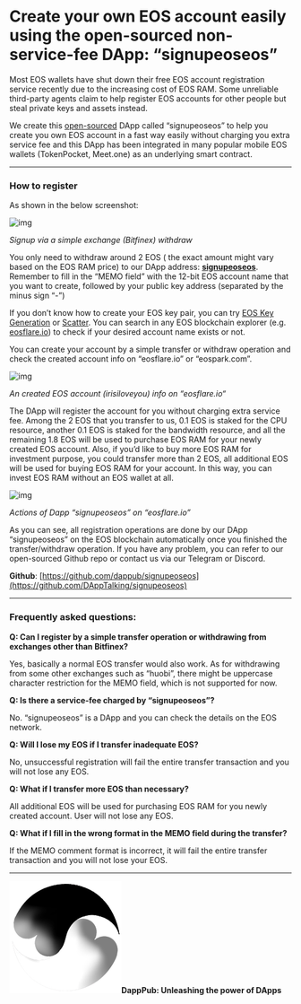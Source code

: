 # Create your own EOS account easily using the open-sourced non-service-fee DApp: “signupeoseos”

Most EOS wallets have shut down their free EOS account registration service recently due to the increasing cost of EOS RAM. Some unreliable third-party agents claim to help register EOS accounts for other people but steal private keys and assets instead.

We create this [open-sourced](https://github.com/Dappub/signupeoseos) DApp called “signupeoseos” to help you create you own EOS account in a fast way easily without charging you extra service fee and this DApp has been integrated in many popular mobile EOS wallets (TokenPocket, Meet.one) as an underlying smart contract.

------

### How to register

As shown in the below screenshot:

![img](https://cdn-images-1.medium.com/max/800/1*R7ZLxKbjev54kN3mDTsl5g.png)

*Signup via a simple exchange (Bitfinex) withdraw*

You only need to withdraw around 2 EOS ( the exact amount might vary based on the EOS RAM price) to our DApp address: [**signupeoseos**](https://eosflare.io/account/signupeoseos). Remember to fill in the “MEMO field” with the 12-bit EOS account name that you want to create, followed by your public key address (separated by the minus sign “-”)

If you don’t know how to create your EOS key pair, you can try [EOS Key Generation](https://nadejde.github.io/eos-token-sale) or [Scatter](https://get-scatter.com). You can search in any EOS blockchain explorer (e.g. [eosflare.io](https://eosflare.io/)) to check if your desired account name exists or not.

You can create your account by a simple transfer or withdraw operation and check the created account info on “eosflare.io” or “eospark.com”.

![img](https://cdn-images-1.medium.com/max/800/1*G0r5jbXGdYuToELkShlvUQ.png)

*An created EOS account (irisiloveyou) info on “eosflare.io“*

The DApp will register the account for you without charging extra service fee. Among the 2 EOS that you transfer to us, 0.1 EOS is staked for the CPU resource, another 0.1 EOS is staked for the bandwidth resource, and all the remaining 1.8 EOS will be used to purchase EOS RAM for your newly created EOS account. Also, if you’d like to buy more EOS RAM for investment purpose, you could transfer more than 2 EOS, all additional EOS will be used for buying EOS RAM for your account. In this way, you can invest EOS RAM without an EOS wallet at all.

![img](https://cdn-images-1.medium.com/max/800/1*SVSpIH6l6EIjF67r3avzwQ.png)

*Actions of Dapp “signupeoseos” on “eosflare.io”*

As you can see, all registration operations are done by our DApp “signupeoseos” on the EOS blockchain automatically once you finished the transfer/withdraw operation. If you have any problem, you can refer to our open-sourced Github repo or contact us via our Telegram or Discord.

**Github**: [https://github.com/dappub/signupeoseos](https://github.com/DAppTalking/signupeoseos)

------

### Frequently asked questions:

**Q: Can I register by a simple transfer operation or withdrawing from exchanges other than Bitfinex?**

Yes, basically a normal EOS transfer would also work. As for withdrawing from some other exchanges such as “huobi”, there might be uppercase character restriction for the MEMO field, which is not supported for now.

**Q: Is there a service-fee charged by “signupeoseos”?**

No. “signupeoseos” is a DApp and you can check the details on the EOS network.

**Q: Will I lose my EOS if I transfer inadequate EOS?**

No, unsuccessful registration will fail the entire transfer transaction and you will not lose any EOS.

**Q: What if I transfer more EOS than necessary?**

All additional EOS will be used for purchasing EOS RAM for you newly created account. User will not lose any EOS.

**Q: What if I fill in the wrong format in the MEMO field during the transfer?**

If the MEMO comment format is incorrect, it will fail the entire transfer transaction and you will not lose your EOS.

------



![img](https://raw.githubusercontent.com/BlockABC/eos-tokens/master/tokens/twerkeoscoin/TWERK.png)**DappPub: Unleashing the power of DApps**
